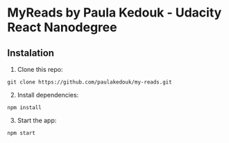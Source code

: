 # MyReads by Paula Kedouk - Udacity React Nanodegree

## Instalation

  1. Clone this repo:
```
git clone https://github.com/paulakedouk/my-reads.git
```

2. Install dependencies:
```
npm install
```

3. Start the app:
```
npm start
```